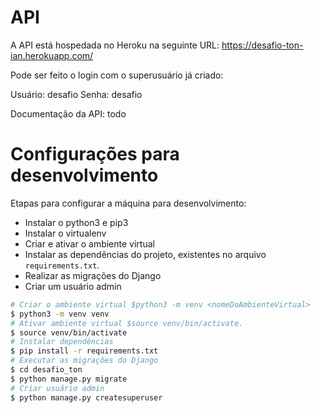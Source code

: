 # API

A API está hospedada no Heroku na seguinte URL: https://desafio-ton-ian.herokuapp.com/

Pode ser feito o login com o superusuário já criado:

Usuário: desafio
Senha: desafio

Documentação da API: todo

# Configurações para desenvolvimento

Etapas para configurar a máquina para desenvolvimento:

- Instalar o python3 e pip3
- Instalar o virtualenv
- Criar e ativar o ambiente virtual
- Instalar as dependências do projeto, existentes no arquivo `requirements.txt`.
- Realizar as migrações do Django
- Criar um usuário admin

```bash
# Criar o ambiente virtual $python3 -m venv <nomeDoAmbienteVirtual>
$ python3 -m venv venv
# Ativar ambiente virtual $source venv/bin/activate.
$ source venv/bin/activate
# Instalar dependências
$ pip install -r requirements.txt
# Executar as migrações do Django
$ cd desafio_ton
$ python manage.py migrate
# Criar usuário admin
$ python manage.py createsuperuser
```
